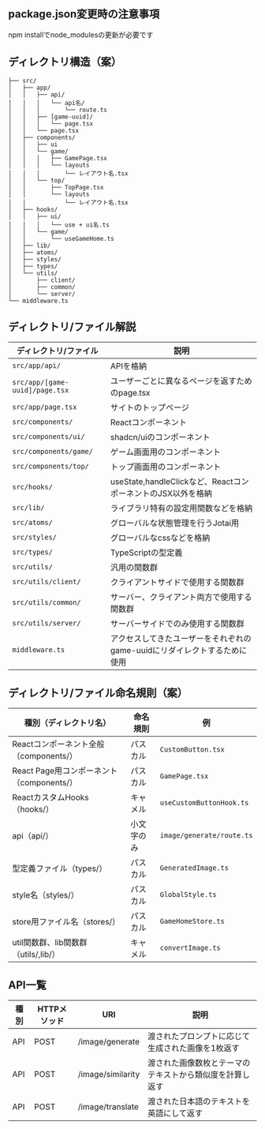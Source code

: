 ## package.json変更時の注意事項
npm installでnode_modulesの更新が必要です

## ディレクトリ構造（案）
```
├── src/
│   ├── app/
│   │   ├── api/
│   │   │   └── api名/
│   │   │       └── route.ts
│   │   ├── [game-uuid]/
│   │   │   └── page.tsx
│   │   └── page.tsx
│   ├── components/
│   │   ├── ui
│   │   └── game/
│   │   │   ├── GamePage.tsx
│   │   │   └── layouts
│   │   │       └── レイアウト名.tsx
│   │   └── top/
│   │       ├── TopPage.tsx
│   │       └── layouts
│   │           └── レイアウト名.tsx
│   ├── hooks/
│   │   ├── ui/
│   │   │   └── use + ui名.ts
│   │   └── game/
│   │       └── useGameHome.ts
│   ├── lib/
│   ├── atoms/
│   ├── styles/
│   ├── types/
│   └── utils/
│       ├── client/
│       ├── common/
│       └── server/
└── middleware.ts
```

## ディレクトリ/ファイル解説
| ディレクトリ/ファイル       | 説明         |
|-----------------------------|--------------|
| `src/app/api/`             |  APIを格納          |
| `src/app/[game-uuid]/page.tsx`        | ユーザーごとに異なるページを返すためのpage.tsx |
| `src/app/page.tsx`         |       サイトのトップページ       |
| `src/components/`          |     Reactコンポーネント         |
| `src/components/ui/`       |     shadcn/uiのコンポーネント         |
| `src/components/game/` |          ゲーム画面用のコンポーネント    |
| `src/components/top/` |          トップ画面用のコンポーネント    |
| `src/hooks/`               | useState,handleClickなど、ReactコンポーネントのJSX以外を格納  |
| `src/lib/`                 |   ライブラリ特有の設定用関数などを格納           |
| `src/atoms/`              |  グローバルな状態管理を行うJotai用       |
| `src/styles/`              |    グローバルなcssなどを格納   |
| `src/types/`               |    TypeScriptの型定義     |
| `src/utils/`               |       汎用の関数群       |
| `src/utils/client/`        |     クライアントサイドで使用する関数群         |
| `src/utils/common/`        |     サーバー、クライアント両方で使用する関数群         |
| `src/utils/server/`        |     サーバーサイドでのみ使用する関数群         |
| `middleware.ts`             |     アクセスしてきたユーザーをそれぞれのgame-uuidにリダイレクトするために使用  |


## ディレクトリ/ファイル命名規則（案）
| 種別（ディレクトリ名）                  | 命名規則     | 例                  |
|-------------------------------------|--------------|---------------------|
| Reactコンポーネント全般（components/）  | パスカル     | `CustomButton.tsx`   |
| React Page用コンポーネント（components/）  | パスカル     | `GamePage.tsx`   |
| ReactカスタムHooks（hooks/）        | キャメル     | `useCustomButtonHook.ts`  |
| api（api/）                         | 小文字のみ   | `image/generate/route.ts`     |
| 型定義ファイル（types/）            | パスカル     | `GeneratedImage.ts`       |
| style名（styles/）                  | パスカル     | `GlobalStyle.ts`    |
| store用ファイル名（stores/）        | パスカル     | `GameHomeStore.ts`       |
| util関数群、lib関数群（utils/,lib/）| キャメル     | `convertImage.ts`     |

## API一覧
| 種別  | HTTPメソッド | URI                | 説明                                                            |
|-------|--------------|--------------------|----------------------------------------------------------------|
| API   | POST         | /image/generate    | 渡されたプロンプトに応じて生成された画像を1枚返す               |
| API   | POST         | /image/similarity  | 渡された画像数枚とテーマのテキストから類似度を計算し返す       |
| API   | POST         | /image/translate  | 渡された日本語のテキストを英語にして返す       |
